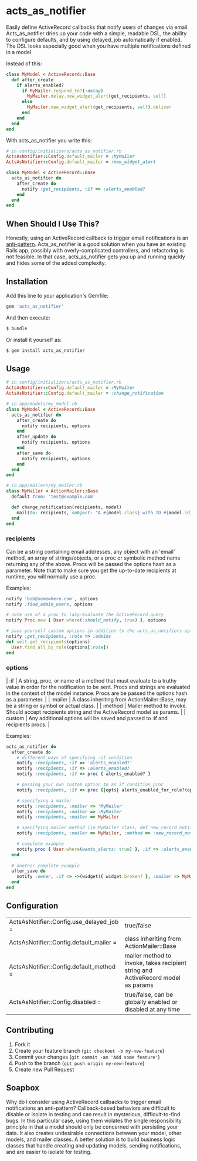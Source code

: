 # acts_as_notifier

Easily define ActiveRecord callbacks that notify users of changes via email. Acts_as_notifier dries up your code with
a simple, readable DSL, the ability to configure defaults, and by using delayed_job automatically if enabled. The DSL
looks especially good when you have multiple notifications defined in a model.

Instead of this:

```ruby
class MyModel < ActiveRecord::Base
  def after_create
    if alerts_enabled?
      if MyMailer.respond_to?(:delay)
        MyMailer.delay.new_widget_alert(get_recipients, self)
      else
        MyMailer.new_widget_alert(get_recipients, self).deliver
      end
    end
  end
end
```

With acts_as_notifier you write this:

```ruby
# in config/initializers/acts_as_notifier.rb
ActsAsNotifier::Config.default_mailer = :MyMailer
ActsAsNotifier::Config.default_mailer = :new_widget_alert

class MyModel < ActiveRecord::Base
  acts_as_notifier do
    after_create do
      notify :get_recipients, :if => :alerts_enabled?
    end
  end
end
```

## When Should I Use This?

Honestly, using an ActiveRecord callback to trigger email notifications is an [anti-pattern](#soapbox).
Acts_as_notifier is a good solution when you have an existing Rails app, possibly with overly-complicated controllers,
and refactoring is not feasible. In that case, acts_as_notifier gets you up and running quickly and hides some of the
added complexity.

## Installation

Add this line to your application's Gemfile:

```ruby
gem 'acts_as_notifier'
```

And then execute:

```ruby
$ bundle
```

Or install it yourself as:

```ruby
$ gem install acts_as_notifier
```

## Usage

```ruby
# in config/initializers/acts_as_notifier.rb
ActsAsNotifier::Config.default_mailer = :MyMailer
ActsAsNotifier::Config.default_mailer = :change_notification

# in app/models/my_model.rb
class MyModel < ActiveRecord::Base
  acts_as_notifier do
    after_create do
      notify recipients, options
    end
    after_update do
      notify recipients, options
    end
    after_save do
      notify recipients, options
    end
  end
end

# in app/mailers/my_mailer.rb
class MyMailer < ActionMailer::Base
  default from: 'test@example.com'

  def change_notification(recipients, model)
    mail(to: recipients, subject: "A #{model.class} with ID #{model.id} was changed")
  end
end
```

### recipients

Can be a string containing email addresses, any object with an 'email' method, an array of strings/objects,
or a proc or symbolic method name returning any of the above. Procs will be passed the options hash as a parameter.
Note that to make sure you get the up-to-date recipients at runtime, you will normally use a proc.

Examples:

```ruby
notify 'bob@somewhere.com', options
notify :find_admin_users, options

# note use of a proc to lazy-evaluate the ActiveRecord query
notify Proc.new { User.where(:should_notify, true) }, options

# pass yourself custom options in addition to the acts_as_notifiers options
notify :get_recipients, :role => :admins
def self.get_recipients(options)
  User.find_all_by_role(options[:role])
end
```

### options

| :if | A string, proc, or name of a method that must evaluate to a truthy value in order for the notification to be sent. Procs and strings are evaluated in the context of the model instance. Procs are be passed the options hash as a parameter. |
| :mailer | A class inheriting from ActionMailer::Base, may be a string or symbol or actual class. |
| :method | Mailer method to invoke. Should accept recipients string and the ActiveRecord model as params. |
| custom | Any additional options will be saved and passed to :if and recipients procs. |

Examples:


```ruby
acts_as_notifier do
  after_create do
    # different ways of specifying :if condition
    notify :recipients, :if => 'alerts_enabled?'
    notify :recipients, :if => :alerts_enabled?
    notify :recipients, :if => proc { alerts_enabled? }

    # passing your own custom option to an if condition proc
    notify :recipients, :if => proc {|opts| alerts_enabled_for_role?(opts[:role]) }, :role => :admin

    # specifying a mailer
    notify :recipients, :mailer => 'MyMailer'
    notify :recipients, :mailer => :MyMailer
    notify :recipients, :mailer => MyMailer

    # specifying mailer method (in MyMailer class, def new_record_notification(recipients, model))
    notify :recipients, :mailer => MyMailer, :method => :new_record_notification

    # complete example
    notify proc { User.where(wants_alerts: true) }, :if => :alerts_enabled?, :mailer => MyMailer, :method => :new_widget_alert
  end
                                                                                  x
  # another complete example
  after_save do
    notify :owner, :if => ->(widget){ widget.broken? }, :mailer => MyMailer, :method => :broken_widget_alert
  end
end
```

## Configuration

<table>
<tr><td>ActsAsNotifier::Config.use_delayed_job =</td><td>true/false</td></tr>
<tr><td>ActsAsNotifier::Config.default_mailer =</td><td>class inheriting from ActionMailer::Base</td></tr>
<tr><td>ActsAsNotifier::Config.default_method =</td><td>mailer method to invoke, takes recipient string and ActiveRecord model as params</td></tr>
<tr><td>ActsAsNotifier::Config.disabled =</td><td>true/false, can be globally enabled or disabled at any time</td></tr>
</table>

## Contributing

1. Fork it
2. Create your feature branch (`git checkout -b my-new-feature`)
3. Commit your changes (`git commit -am 'Add some feature'`)
4. Push to the branch (`git push origin my-new-feature`)
5. Create new Pull Request

## <a name="soapbox"></a>Soapbox

Why do I consider using ActiveRecord callbacks to trigger email notifications an anti-pattern? Callback-based behaviors
are difficult to disable or isolate in testing and can result in mysterious, difficult-to-find bugs. In this particular
case, using them violates the single responsibility principle in that a model should only be concerned with persisting
your data. It also creates undesirable connections between your model, other models, and mailer classes. A better
solution is to build business logic classes that handle creating and updating models, sending notifications, and are
easier to isolate for testing.
